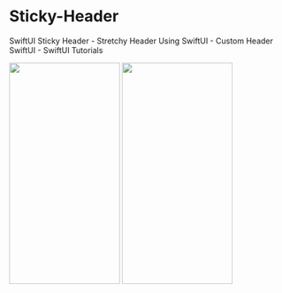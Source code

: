 # Sticky-Header

SwiftUI Sticky Header - Stretchy Header Using SwiftUI - Custom Header SwiftUI - SwiftUI Tutorials

<img src="https://user-images.githubusercontent.com/26844387/104130296-ec9ee180-5395-11eb-904c-740546278b74.png" width="200" height="400" /> <img src="https://user-images.githubusercontent.com/26844387/104130301-ef013b80-5395-11eb-885a-a45f48a8b0d6.png" width="200" height="400" />
